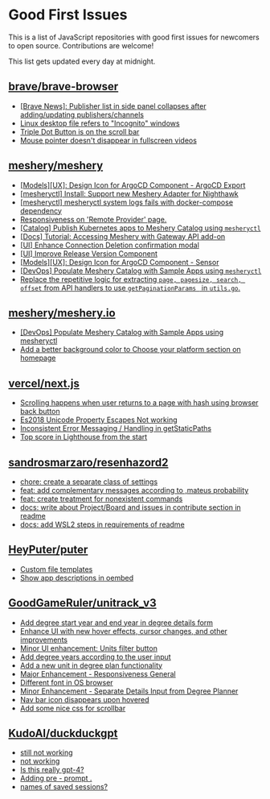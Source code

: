 # Good First Issues

This is a list of JavaScript repositories with good first issues for newcomers to open source. Contributions are welcome!

This list gets updated every day at midnight.

## [brave/brave-browser](https://github.com/brave/brave-browser)

- [[Brave News]: Publisher list in side panel collapses after adding/updating publishers/channels](https://github.com/brave/brave-browser/issues/36550)
- [Linux desktop file refers to "Incognito" windows](https://github.com/brave/brave-browser/issues/37623)
- [Triple Dot Button is on the  scroll bar ](https://github.com/brave/brave-browser/issues/36298)
- [Mouse pointer doesn't disappear in fullscreen videos](https://github.com/brave/brave-browser/issues/17292)

## [meshery/meshery](https://github.com/meshery/meshery)

- [[Models][UX]: Design Icon for ArgoCD Component - ArgoCD Export](https://github.com/meshery/meshery/issues/10294)
- [[mesheryctl] Install: Support new Meshery Adapter for Nighthawk](https://github.com/meshery/meshery/issues/10371)
- [[mesheryctl] mesheryctl system logs fails with docker-compose dependency](https://github.com/meshery/meshery/issues/10777)
- [Responsiveness on 'Remote Provider' page.](https://github.com/meshery/meshery/issues/10743)
- [[Catalog] Publish Kubernetes apps to Meshery Catalog using `mesheryctl`](https://github.com/meshery/meshery/issues/10444)
- [[Docs] Tutorial: Accessing Meshery with Gateway API add-on](https://github.com/meshery/meshery/issues/10333)
- [[UI] Enhance Connection Deletion confirmation modal](https://github.com/meshery/meshery/issues/10558)
- [[UI] Improve Release Version Component](https://github.com/meshery/meshery/issues/9569)
- [[Models][UX]: Design Icon for ArgoCD Component - Sensor](https://github.com/meshery/meshery/issues/10300)
- [[DevOps] Populate Meshery Catalog with Sample Apps using `mesheryctl`](https://github.com/meshery/meshery/issues/10458)
- [Replace the repetitive logic for extracting `page, pagesize, search, offset` from API handlers to use  `getPaginationParams ` in `utils.go`.](https://github.com/meshery/meshery/issues/10825)

## [meshery/meshery.io](https://github.com/meshery/meshery.io)

- [[DevOps] Populate Meshery Catalog with Sample Apps using mesheryctl](https://github.com/meshery/meshery.io/issues/1650)
- [Add a better background color to Choose your platform section on homepage](https://github.com/meshery/meshery.io/issues/1735)

## [vercel/next.js](https://github.com/vercel/next.js)

- [Scrolling happens when user returns to a page with hash using browser back button](https://github.com/vercel/next.js/issues/13653)
- [Es2018 Unicode Property Escapes Not working](https://github.com/vercel/next.js/issues/19303)
- [Inconsistent Error Messaging / Handling in getStaticPaths](https://github.com/vercel/next.js/issues/41281)
- [Top score in Lighthouse from the start](https://github.com/vercel/next.js/issues/40418)

## [sandrosmarzaro/resenhazord2](https://github.com/sandrosmarzaro/resenhazord2)

- [chore: create a separate class of settings](https://github.com/sandrosmarzaro/resenhazord2/issues/4)
- [feat: add complementary messages according to ,mateus probability](https://github.com/sandrosmarzaro/resenhazord2/issues/25)
- [feat: create treatment for nonexistent commands](https://github.com/sandrosmarzaro/resenhazord2/issues/18)
- [docs: write about Project/Board and issues in contribute section in readme](https://github.com/sandrosmarzaro/resenhazord2/issues/6)
- [docs: add WSL2 steps in requirements of readme](https://github.com/sandrosmarzaro/resenhazord2/issues/5)

## [HeyPuter/puter](https://github.com/HeyPuter/puter)

- [Custom file templates](https://github.com/HeyPuter/puter/issues/432)
- [Show app descriptions in oembed](https://github.com/HeyPuter/puter/issues/398)

## [GoodGameRuler/unitrack_v3](https://github.com/GoodGameRuler/unitrack_v3)

- [Add degree start year and end year in degree details form](https://github.com/GoodGameRuler/unitrack_v3/issues/26)
- [Enhance UI with new hover effects, cursor changes, and other improvements](https://github.com/GoodGameRuler/unitrack_v3/pull/68)
- [Minor UI enhancement: Units filter button](https://github.com/GoodGameRuler/unitrack_v3/issues/64)
- [Add degree years according to the user input](https://github.com/GoodGameRuler/unitrack_v3/issues/62)
- [Add a new unit in degree plan functionality](https://github.com/GoodGameRuler/unitrack_v3/issues/8)
- [Major Enhancement - Responsiveness General](https://github.com/GoodGameRuler/unitrack_v3/issues/46)
- [Different font in OS browser](https://github.com/GoodGameRuler/unitrack_v3/issues/43)
- [Minor Enhancement - Separate Details Input from Degree Planner](https://github.com/GoodGameRuler/unitrack_v3/issues/50)
- [Nav bar icon disappears upon hovered ](https://github.com/GoodGameRuler/unitrack_v3/issues/40)
- [Add some nice css for scrollbar](https://github.com/GoodGameRuler/unitrack_v3/issues/14)

## [KudoAI/duckduckgpt](https://github.com/KudoAI/duckduckgpt)

- [still not working](https://github.com/KudoAI/duckduckgpt/issues/46)
- [not working](https://github.com/KudoAI/duckduckgpt/issues/44)
- [Is this really gpt-4? ](https://github.com/KudoAI/duckduckgpt/issues/27)
- [Adding pre - prompt .](https://github.com/KudoAI/duckduckgpt/issues/20)
- [names of saved sessions?](https://github.com/KudoAI/duckduckgpt/issues/13)


